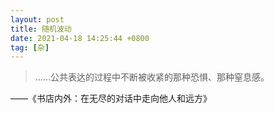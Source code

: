 ```yaml
---
layout: post
title: 随机波动
date: 2021-04-18 14:25:44 +0800
tag: [杂]
---
```


> ……公共表达的过程中不断被收紧的那种恐惧、那种窒息感。

——《书店内外：在无尽的对话中走向他人和远方》
